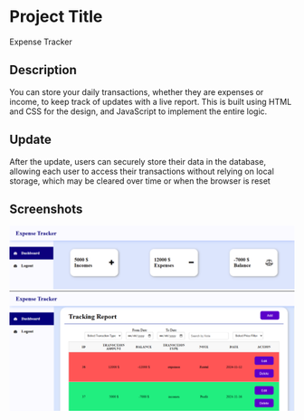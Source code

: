 # Project Title

Expense Tracker

## Description

You can store your daily transactions, whether they are expenses or income, to keep track of updates with a live report. This is built using HTML and CSS for the design, and JavaScript to implement the entire logic.

## Update

After the update, users can securely store their data in the database, allowing each user to access their transactions without relying on local storage, which may be cleared over time or when the browser is reset

## Screenshots
![alt text](https://github.com/yousifdahabra/expense_tracker/blob/main/screenshots/home.png?raw=true)
![alt text](https://github.com/yousifdahabra/expense_tracker/blob/main/screenshots/home_2.png?raw=true)

